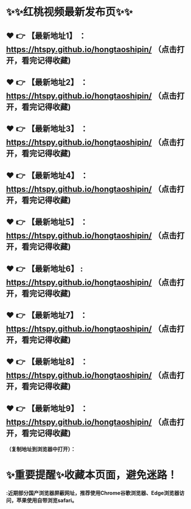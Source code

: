 
# :sparkles::sparkles:红桃视频最新发布页:sparkles::sparkles:

 :heart: :point_right: 【最新地址1】 ：https://htspy.github.io/hongtaoshipin/  （点击打开，看完记得收藏)
 ------
 :heart: :point_right: 【最新地址2】 ：https://htspy.github.io/hongtaoshipin/    （点击打开，看完记得收藏)
 ------
 :heart: :point_right: 【最新地址3】 ：https://htspy.github.io/hongtaoshipin/    （点击打开，看完记得收藏)
 ------
 :heart: :point_right: 【最新地址4】 ：https://htspy.github.io/hongtaoshipin/   （点击打开，看完记得收藏)
 ------
 :heart: :point_right: 【最新地址5】 ：https://htspy.github.io/hongtaoshipin/    （点击打开，看完记得收藏)
 ------
 :heart: :point_right: 【最新地址6】 : https://htspy.github.io/hongtaoshipin/    （点击打开，看完记得收藏)
 ------
 :heart: :point_right: 【最新地址7】 ：https://htspy.github.io/hongtaoshipin/      （点击打开，看完记得收藏)
 ------
 :heart: :point_right: 【最新地址8】 ：https://htspy.github.io/hongtaoshipin/    （点击打开，看完记得收藏)
 ------
 :heart: :point_right: 【最新地址9】 ：https://htspy.github.io/hongtaoshipin/     （点击打开，看完记得收藏)
  ------

  
#### （复制地址到浏览器中打开）：
# :sparkles:重要提醒:sparkles:收藏本页面，避免迷路！
#### :近期部分国产浏览器屏蔽网址，推荐使用Chrome谷歌浏览器、Edge浏览器访问，苹果使用自带浏览safari。
